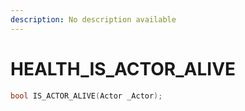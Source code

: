 ```yaml
---
description: No description available 
---
```


# HEALTH\_IS_ACTOR_ALIVE

```cpp
bool IS_ACTOR_ALIVE(Actor _Actor);
```